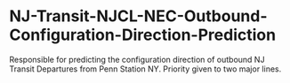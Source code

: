# NJ-Transit-NJCL-NEC-Outbound-Configuration-Direction-Prediction
Responsible for predicting the configuration direction of outbound NJ Transit Departures from Penn Station NY. Priority given to two major lines.

